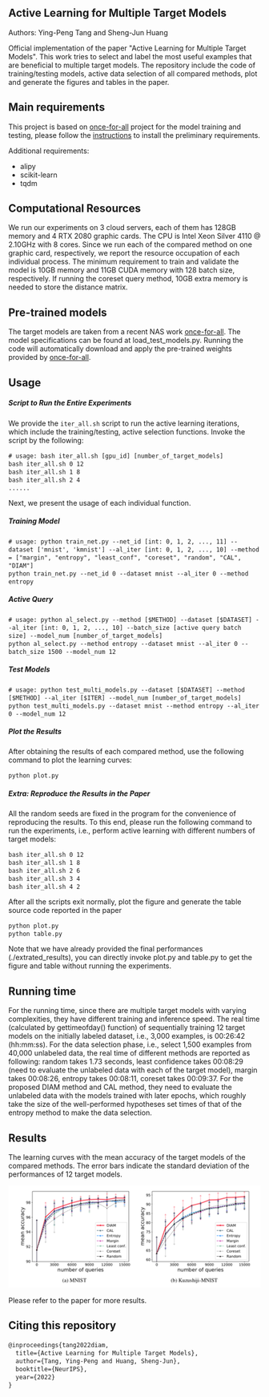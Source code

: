 ## Active Learning for Multiple Target Models

Authors: Ying-Peng Tang and Sheng-Jun Huang

Official implementation of the paper "Active Learning for Multiple Target Models". This work tries to select and label the most useful examples that are beneficial to multiple target models. The repository include the code of training/testing models, active data selection of all compared methods, plot and generate the figures and tables in the paper.

## Main requirements

This project is based on [once-for-all](https://github.com/mit-han-lab/once-for-all/) project for the model training and testing, please follow the [instructions](https://github.com/mit-han-lab/once-for-all/) to install the preliminary requirements.

Additional requirements:

- alipy
- scikit-learn
- tqdm

## Computational Resources

We run our experiments on 3 cloud servers, each of them has 128GB memory and 4 RTX 2080 graphic cards. The CPU is Intel Xeon Silver 4110 @ 2.10GHz with 8 cores. Since we run each of the compared method on one graphic card, respectively, we report the resource occupation of each individual process. The minimum requirement to train and validate the model is 10GB memory and 11GB CUDA memory with 128 batch size, respectively. If running the coreset query method, 10GB extra memory is needed to store the distance matrix. 

## Pre-trained models

The target models are taken from a recent NAS work [once-for-all](https://github.com/mit-han-lab/once-for-all/). The model specifications can be found at load_test_models.py. Running the code will automatically download and apply the pre-trained weights provided by [once-for-all](https://github.com/mit-han-lab/once-for-all/).

## Usage

##### Script to Run the Entire Experiments

We provide the `iter_all.sh`  script to run the active learning iterations, which include the training/testing, active selection functions. Invoke the script by the following:

```
# usage: bash iter_all.sh [gpu_id] [number_of_target_models]
bash iter_all.sh 0 12
bash iter_all.sh 1 8
bash iter_all.sh 2 4
......
```

Next, we present the usage of each individual function.

##### Training Model

```
# usage: python train_net.py --net_id [int: 0, 1, 2, ..., 11] --dataset ['mnist', 'kmnist'] --al_iter [int: 0, 1, 2, ..., 10] --method = ["margin", "entropy", "least_conf", "coreset", "random", "CAL", "DIAM"]
python train_net.py --net_id 0 --dataset mnist --al_iter 0 --method entropy
```

##### Active Query

```
# usage: python al_select.py --method [$METHOD] --dataset [$DATASET] --al_iter [int: 0, 1, 2, ..., 10] --batch_size [active query batch size] --model_num [number_of_target_models]
python al_select.py --method entropy --dataset mnist --al_iter 0 --batch_size 1500 --model_num 12
```

##### Test Models

```
# usage: python test_multi_models.py --dataset [$DATASET] --method [$METHOD] --al_iter [$ITER] --model_num [number_of_target_models]
python test_multi_models.py --dataset mnist --method entropy --al_iter 0 --model_num 12
```

##### Plot the Results

After obtaining the results of each compared method, use the following command to plot the learning curves:
```
python plot.py
```

##### Extra: Reproduce the Results in the Paper

All the random seeds are fixed in the program for the convenience of reproducing the results. To this end, please run the following command to run the experiments, i.e., perform active learning with different numbers of target models:
```
bash iter_all.sh 0 12
bash iter_all.sh 1 8
bash iter_all.sh 2 6
bash iter_all.sh 3 4
bash iter_all.sh 4 2
```

After all the scripts exit normally, plot the figure and generate the table source code reported in the paper
```
python plot.py
python table.py
```

Note that we have already provided the final performances (./extrated_results), you can directly invoke plot.py and table.py to get the figure and table without running the experiments.

## Running time

For the running time, since there are multiple target models with varying complexities, they have different training and inference speed. The real time (calculated by gettimeofday() function) of sequentially training 12 target models on the initially labeled dataset, i.e., 3,000 examples, is 00:26:42 (hh:mm:ss). For the data selection phase, i.e., select 1,500 examples from 40,000 unlabeled data, the real time of different methods are reported as following: random takes 1.73 seconds, least confidence takes 00:08:29 (need to evaluate the unlabeled data with each of the target model), margin takes 00:08:26, entropy takes 00:08:11, coreset takes 00:09:37. For the proposed DIAM method and CAL method, they need to evaluate the unlabeled data with the models trained with later epochs, which roughly take the size of the well-performed hypotheses set times of that of the entropy method to make the data selection.

## Results

The learning curves with the mean accuracy of the target models of the compared methods. The error bars indicate the standard deviation of the performances of 12 target models.

![mnist](assets/lc.png)

Please refer to the paper for more results.

## Citing this repository

```
@inproceedings{tang2022diam,
  title={Active Learning for Multiple Target Models},
  author={Tang, Ying-Peng and Huang, Sheng-Jun},
  booktitle={NeurIPS},
  year={2022}
}
```
